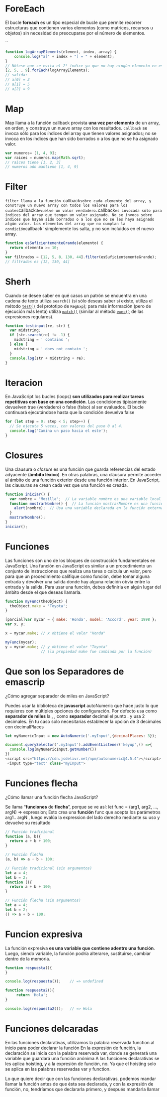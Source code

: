 # ForeEach

El bucle **foreach** es un tipo especial de bucle que permite recorrer estructuras que contienen varios elementos (como matrices, recursos u objetos) sin necesidad de preocuparse por el número de elementos.

``

```javascript
function logArrayElements(element, index, array) {
    console.log("a[" + index + "] = " + element);
}
// Nótese que se evita el 2° índice ya que no hay ningún elemento en esa posición del array
[2, 5, , 9].forEach(logArrayElements);
// salida:
// a[0] = 2
// a[1] = 5
// a[2] = 9
```

# Map

Map llama a la función callback provista **una vez por elemento** de un array, en orden, y construye un nuevo array con los resultados. `callback` se invoca sólo para los índices del array que tienen valores asignados; no se invoca en los índices que han sido borrados o a los que no se ha asignado valor.

```javascript
var numeros= [1, 4, 9];
var raices = numeros.map(Math.sqrt);
// raices tiene [1, 2, 3]
// numeros aún mantiene [1, 4, 9]
```

# Filter

`filter llama a la función `callback` sobre cada elemento del array, y construye un nuevo array con todos los valores para los cuales `callback` devuelve un valor verdadero. `callback` es invocada sólo para índices del array que tengan un valor asignado. No se invoca sobre índices que hayan sido borrados o a los que no se les haya asignado algún valor. Los elementos del array que no cumplan la condición `callback` simplemente los salta, y no son incluidos en el nuevo array.



```javascript
function esSuficientementeGrande(elemento) {
  return elemento >= 10;
}
var filtrados = [12, 5, 8, 130, 44].filter(esSuficientementeGrande);
// filtrados es [12, 130, 44]
```

# Sherh

Cuando se desee saber en qué casos un patrón se encuentra en una cadena de texto utiliza `search()` (si sólo deseas saber si existe, utiliza el método [`test()`](https://developer.mozilla.org/es/docs/Web/JavaScript/Reference/Global_Objects/RegExp/test) del prototipo de `RegExp`); para más información (pero de ejecución más lenta) utiliza [`match()`](https://developer.mozilla.org/es/docs/Web/JavaScript/Reference/Global_Objects/String/match) (similar al método [`exec()`](https://developer.mozilla.org/es/docs/Web/JavaScript/Reference/Global_Objects/RegExp/exec) de las expresiones regulares).



```javascript
function testinput(re, str) {
  var midstring;
  if (str.search(re) != -1) {
    midstring = ' contains ';
  } else {
    midstring = ' does not contain ';
  }
  console.log(str + midstring + re);
}
```

# Iteracion

En JavaScript los bucles (loops) **son utilizados para realizar tareas repetitivas con base en una condición**. Las condiciones típicamente devuelven true (verdadero) o false (falso) al ser evaluados. El bucle continuará ejecutándose hasta que la condición devuelva false



```javascript
for (let step = 0; step < 5; step++) {
  // Se ejecuta 5 veces, con valores del paso 0 al 4.
  console.log('Camina un paso hacia el este');
}
```

# Closures

Una clausura o *closure* es una función que guarda referencias del estado adyacente (**ámbito léxico**). En otras palabras, una clausura permite acceder al ámbito de una función exterior desde una función interior. En JavaScript, las clausuras se crean cada vez que una función es creada.



```javascript
function iniciar() {
  var nombre = "Mozilla";  // La variable nombre es una variable local creada por iniciar.
  function mostrarNombre() {  // La función mostrarNombre es una función interna, una clausura.
    alert(nombre);  // Usa una variable declarada en la función externa.
  }
  mostrarNombre();
}
iniciar();
```

# Funciones

Las funciones son uno de los bloques de construcción fundamentales en JavaScript. Una función en JavaScript es similar a un procedimiento  un conjunto de instrucciones que realiza una tarea o calcula un valor, pero para que un procedimiento califique como función, debe tomar alguna entrada y devolver una salida donde hay alguna relación obvia entre la entrada y la salida. Para usar una función, debes definirla en algún lugar del ámbito desde el que deseas llamarla.



```javascript
function myFunc(theObject) {
  theObject.make = 'Toyota';
}

[parcial]var mycar = { make: 'Honda', model: 'Accord', year: 1998 };
var x, y;

x = mycar.make; // x obtiene el valor "Honda"

myFunc(mycar);
y = mycar.make; // y obtiene el valor "Toyota"
                // (la propiedad make fue cambiada por la función)
```

# Que son los Separadores de emascrip

¿Cómo agregar separador de miles en JavaScript?

Puedes usar la biblioteca de **javascript** autoNumeric que hace justo lo que requieres con múltiples opciones de configuración. Por defecto usa como **separador de miles** la , , como **separador** decimal el punto . y usa 2 decimales. En tu caso solo necesitarías establecer la opción de 3 decimales con decimalPlaces



```js
let myNumericInput = new AutoNumeric('.myInput',{decimalPlaces: 3});

document.querySelector('.myInput').addEventListener('keyup',() =>{
  console.log(myNumericInput.getNumber())
})
<script src="https://cdn.jsdelivr.net/npm/autonumeric@4.5.4"></script>
 <input type="text" class="myInput">
```

# Funciones flecha

¿Cómo llamar una función flecha JavaScript?

Se llama “**funciones** de **flecha**”, porque se ve así: let func = (arg1, arg2, ..., argN) => expression; Esto crea una **función** func que acepta los parámetros arg1.. argN , luego evalúa la expression del lado derecho mediante su uso y devuelve su resultado



```javascript
// Función tradicional
function (a, b){
  return a + b + 100;
}

// Función flecha
(a, b) => a + b + 100;

// Función tradicional (sin argumentos)
let a = 4;
let b = 2;
function (){
  return a + b + 100;
}

// Función flecha (sin argumentos)
let a = 4;
let b = 2;
() => a + b + 100;
```

# Funcion expresiva

 La función expresiva **es una variable que contiene adentro una función**. Luego, siendo variable, la función podría alterarse, sustituirse, cambiar dentro de la memoria.



```javascript
function respuesta(){
}

console.log(respuesta());    // => undefined

function respuesta2(){
     return 'Hola';
}

console.log(respuesta2());   // => Hola
```



# Funciones delcaradas

En las funciones declarativas, utilizamos la palabra reservada function al inicio para poder declarar la función En la expresión de función, la declaración se inicia con la palabra reservada var, donde se generará una variable que guardará una función anónima A las funciones declarativas se les aplica hoisting, y a la expresión de función, no. Ya que el hoisting solo se aplica en las palabras reservadas var y function.

Lo que quiere decir que con las funciones declarativas, podemos mandar llamar la función antes de que ésta sea declarada, y con la expresión de función, no, tendríamos que declararla primero, y después mandarla llamar







